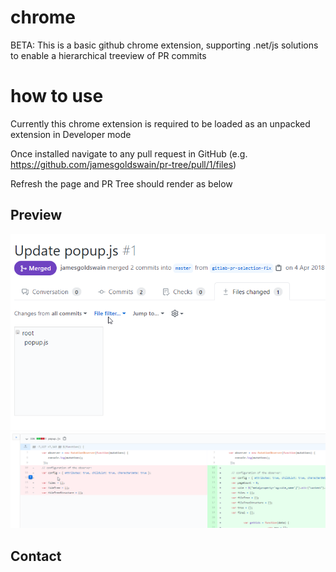 # chrome
BETA:
This is a basic github chrome extension, supporting .net/js solutions to enable a hierarchical treeview of PR commits

# how to use
Currently this chrome extension is required to be loaded as an unpacked extension in Developer mode

Once installed navigate to any pull request in GitHub (e.g. https://github.com/jamesgoldswain/pr-tree/pull/1/files)

Refresh the page and PR Tree should render as below

## Preview
![Preview 1](images/preview1.png)
![Preview 2](images/preview2.png)

## Contact